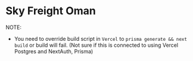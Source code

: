# Sky Freight Oman

NOTE:
- You need to override build script in `Vercel` to `prisma generate && next build` or build will fail. (Not sure if this is connected to using Vercel Postgres and NextAuth, Prisma)